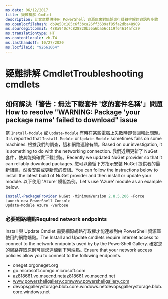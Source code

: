 ```yaml
---
ms.date: 06/12/2017
title: 疑難排解 Cmdlet
description: 此文章提供使用 PowerShell 資源庫來對錯誤進行疑難排解的資訊與步驟
ms.openlocfilehash: db9e58c185c6f3bca26ff3639af85fa2dba48909
ms.sourcegitcommit: 488a940c7c828820b36a6ba56c119f64614afc29
ms.translationtype: HT
ms.contentlocale: zh-TW
ms.lasthandoff: 10/27/2020
ms.locfileid: "92661064"
---
```

# <a name="troubleshooting-cmdlets"></a><span data-ttu-id="91740-103">疑難排解 Cmdlet</span><span class="sxs-lookup"><span data-stu-id="91740-103">Troubleshooting cmdlets</span></span>

## <a name="how-to-resolve-warning-package-your-package-name-failed-to-download-issue"></a><span data-ttu-id="91740-104">如何解決「警告：無法下載套件 '您的套件名稱'」問題</span><span class="sxs-lookup"><span data-stu-id="91740-104">How to resolve "WARNING: Package 'your package name' failed to download" issue</span></span>

<span data-ttu-id="91740-105">當 `Install-Module` 或 `Update-Module` 有時在某些電腦上失敗時即會回報此問題。</span><span class="sxs-lookup"><span data-stu-id="91740-105">It is reported that `Install-Module` or `Update-Module` sometimes fails on some machines.</span></span> <span data-ttu-id="91740-106">根據我們的調查，這和網路連線有關。</span><span class="sxs-lookup"><span data-stu-id="91740-106">Based on our investigation, it is something to do with the networking connection.</span></span> <span data-ttu-id="91740-107">我們近期更新了 NuGet 套件，使其能夠確實下載封裝。</span><span class="sxs-lookup"><span data-stu-id="91740-107">Recently we updated NuGet provider so that it can reliably download packages.</span></span> <span data-ttu-id="91740-108">您可以遵循下方指示安裝 NuGet 提供者的最新組建，然後安裝或更新您的模組。</span><span class="sxs-lookup"><span data-stu-id="91740-108">You can follow the instructions below to install the latest build of NuGet provider and then install or update your module.</span></span> <span data-ttu-id="91740-109">以下使用 'Azure' 模組為例。</span><span class="sxs-lookup"><span data-stu-id="91740-109">Let's use 'Azure' module as an example below.</span></span>

```powershell
Install-PackageProvider NuGet -MinimumVersion 2.8.5.206 -Force
Launch new PowerShell Console
Update-Module Azure -Verbose
```

### <a name="required-network-endpoints"></a><span data-ttu-id="91740-110">必要網路端點</span><span class="sxs-lookup"><span data-stu-id="91740-110">Required network endpoints</span></span>

<span data-ttu-id="91740-111">Install 與 Update Cmdlet 需要網際網路存取權才能連線到由 PowerShell 資源庫使用的網路端點。</span><span class="sxs-lookup"><span data-stu-id="91740-111">The Install and Update cmdlets require internet access to connect to the network endpoints used by by the PowerShell Gallery.</span></span> <span data-ttu-id="91740-112">確定您的網路存取原則可讓您連線到下列端點。</span><span class="sxs-lookup"><span data-stu-id="91740-112">Ensure that your network access policies allow you to connect to the following endpoints.</span></span>

- <span data-ttu-id="91740-113">oneget.org</span><span class="sxs-lookup"><span data-stu-id="91740-113">oneget.org</span></span>
- <span data-ttu-id="91740-114">go.microsoft.com</span><span class="sxs-lookup"><span data-stu-id="91740-114">go.microsoft.com</span></span>
- <span data-ttu-id="91740-115">az818661.vo.msecnd.net</span><span class="sxs-lookup"><span data-stu-id="91740-115">az818661.vo.msecnd.net</span></span>
- <span data-ttu-id="91740-116">www.powershellgallery.com</span><span class="sxs-lookup"><span data-stu-id="91740-116">www.powershellgallery.com</span></span>
- <span data-ttu-id="91740-117">devopsgallerystorage.blob.core.windows.net</span><span class="sxs-lookup"><span data-stu-id="91740-117">devopsgallerystorage.blob.core.windows.net</span></span>

